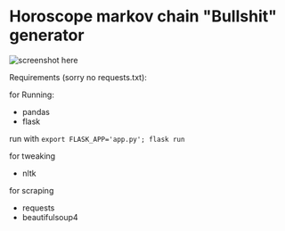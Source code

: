 # Horoscope markov chain "Bullshit" generator

![screenshot here](example.png)

Requirements (sorry no requests.txt):

for Running:
- pandas
- flask

run with `export FLASK_APP='app.py'; flask run`

for tweaking
- nltk

for scraping
- requests
- beautifulsoup4
